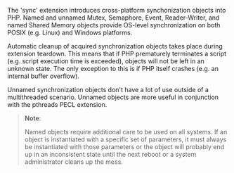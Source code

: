 The 'sync' extension introduces cross-platform synchonization objects
into PHP. Named and unnamed Mutex, Semaphore, Event, Reader-Writer, and
named Shared Memory objects provide OS-level synchronization on both
POSIX (e.g. Linux) and Windows platforms.

Automatic cleanup of acquired synchronization objects takes place during
extension teardown. This means that if PHP prematurely terminates a
script (e.g. script execution time is exceeded), objects will not be
left in an unknown state. The only exception to this is if PHP itself
crashes (e.g. an internal buffer overflow).

Unnamed synchronization objects don't have a lot of use outside of a
multithreaded scenario. Unnamed objects are more useful in conjunction
with the pthreads PECL extension.

> **Note**:
>
> Named objects require additional care to be used on all systems. If an
> object is instantiated with a specific set of parameters, it must
> always be instantiated with those parameters or the object will
> probably end up in an inconsistent state until the next reboot or a
> system administrator cleans up the mess.
